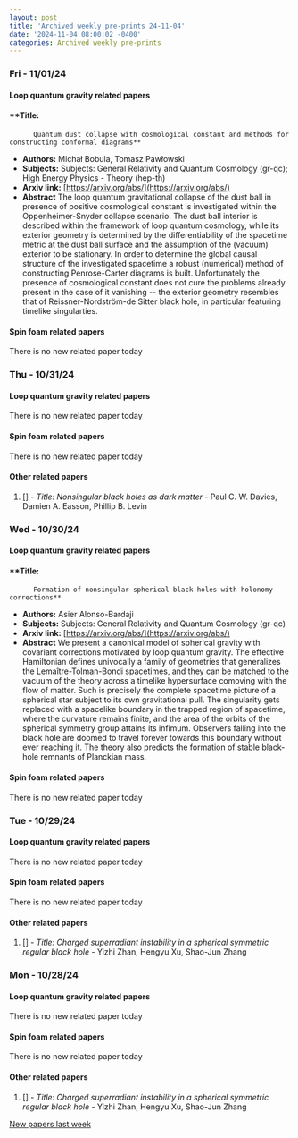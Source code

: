 ```yaml
---
layout: post
title: 'Archived weekly pre-prints 24-11-04'
date: '2024-11-04 08:00:02 -0400'
categories: Archived weekly pre-prints
---
```



### Fri - 11/01/24

#### Loop quantum gravity related papers

#### **Title:
          Quantum dust collapse with cosmological constant and methods for constructing conformal diagrams**
 - **Authors:** Michał Bobula, Tomasz Pawłowski
 - **Subjects:** Subjects:
General Relativity and Quantum Cosmology (gr-qc); High Energy Physics - Theory (hep-th)
 - **Arxiv link:** [https://arxiv.org/abs/](https://arxiv.org/abs/)
 - **Abstract**
 The loop quantum gravitational collapse of the dust ball in presence of positive cosmological constant is investigated within the Oppenheimer-Snyder collapse scenario. The dust ball interior is described within the framework of loop quantum cosmology, while its exterior geometry is determined by the differentiability of the spacetime metric at the dust ball surface and the assumption of the (vacuum) exterior to be stationary. In order to determine the global causal structure of the investigated spacetime a robust (numerical) method of constructing Penrose-Carter diagrams is built. Unfortunately the presence of cosmological constant does not cure the problems already present in the case of it vanishing -- the exterior geometry resembles that of Reissner-Nordström-de Sitter black hole, in particular featuring timelike singularties. 

#### Spin foam related papers

There is no new related paper today 

### Thu - 10/31/24

#### Loop quantum gravity related papers

There is no new related paper today 

#### Spin foam related papers

There is no new related paper today 



#### Other related papers

1. [[]](https://arxiv.org/abs/) - *Title:
          Nonsingular black holes as dark matter* - Paul C. W. Davies, Damien A. Easson, Phillip B. Levin



### Wed - 10/30/24

#### Loop quantum gravity related papers

#### **Title:
          Formation of nonsingular spherical black holes with holonomy corrections**
 - **Authors:** Asier Alonso-Bardaji
 - **Subjects:** Subjects:
General Relativity and Quantum Cosmology (gr-qc)
 - **Arxiv link:** [https://arxiv.org/abs/](https://arxiv.org/abs/)
 - **Abstract**
 We present a canonical model of spherical gravity with covariant corrections motivated by loop quantum gravity. The effective Hamiltonian defines univocally a family of geometries that generalizes the Lemaître-Tolman-Bondi spacetimes, and they can be matched to the vacuum of the theory across a timelike hypersurface comoving with the flow of matter. Such is precisely the complete spacetime picture of a spherical star subject to its own gravitational pull. The singularity gets replaced with a spacelike boundary in the trapped region of spacetime, where the curvature remains finite, and the area of the orbits of the spherical symmetry group attains its infimum. Observers falling into the black hole are doomed to travel forever towards this boundary without ever reaching it. The theory also predicts the formation of stable black-hole remnants of Planckian mass. 

#### Spin foam related papers

There is no new related paper today 

### Tue - 10/29/24

#### Loop quantum gravity related papers

There is no new related paper today 

#### Spin foam related papers

There is no new related paper today 



#### Other related papers

1. [[]](https://arxiv.org/abs/) - *Title:
          Charged superradiant instability in a spherical symmetric regular black hole* - Yizhi Zhan, Hengyu Xu, Shao-Jun Zhang



### Mon - 10/28/24

#### Loop quantum gravity related papers

There is no new related paper today 

#### Spin foam related papers

There is no new related paper today 



#### Other related papers

1. [[]](https://arxiv.org/abs/) - *Title:
          Charged superradiant instability in a spherical symmetric regular black hole* - Yizhi Zhan, Hengyu Xu, Shao-Jun Zhang






[New papers last week]({{site.url}}/archived/weekly/pre-prints/2024/10/28/archived_weekly_papers.html)